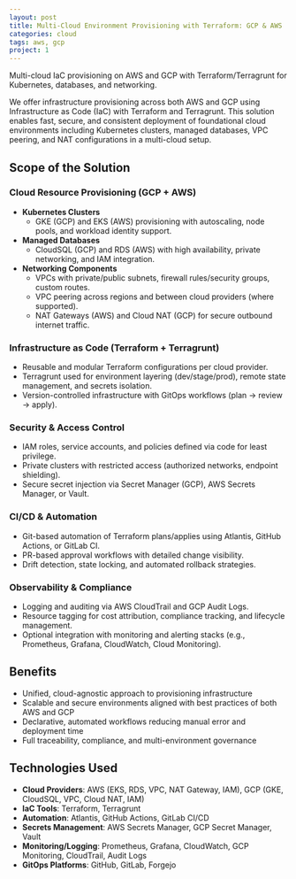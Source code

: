 ```yaml
---
layout: post
title: Multi-Cloud Environment Provisioning with Terraform: GCP & AWS
categories: cloud
tags: aws, gcp
project: 1
---
```


Multi-cloud IaC provisioning on AWS and GCP with Terraform/Terragrunt for Kubernetes, databases, and networking.

<!--more-->
 
We offer infrastructure provisioning across both AWS and GCP using Infrastructure as Code (IaC) with Terraform and Terragrunt. This solution enables fast, secure, and consistent deployment of foundational cloud environments including Kubernetes clusters, managed databases, VPC peering, and NAT configurations in a multi-cloud setup.

## Scope of the Solution

### Cloud Resource Provisioning (GCP + AWS)
- **Kubernetes Clusters**  
  - GKE (GCP) and EKS (AWS) provisioning with autoscaling, node pools, and workload identity support.  
- **Managed Databases**  
  - CloudSQL (GCP) and RDS (AWS) with high availability, private networking, and IAM integration.  
- **Networking Components**  
  - VPCs with private/public subnets, firewall rules/security groups, custom routes.  
  - VPC peering across regions and between cloud providers (where supported).  
  - NAT Gateways (AWS) and Cloud NAT (GCP) for secure outbound internet traffic.

### Infrastructure as Code (Terraform + Terragrunt)
- Reusable and modular Terraform configurations per cloud provider.  
- Terragrunt used for environment layering (dev/stage/prod), remote state management, and secrets isolation.  
- Version-controlled infrastructure with GitOps workflows (plan → review → apply).

### Security & Access Control
- IAM roles, service accounts, and policies defined via code for least privilege.  
- Private clusters with restricted access (authorized networks, endpoint shielding).  
- Secure secret injection via Secret Manager (GCP), AWS Secrets Manager, or Vault.

### CI/CD & Automation
- Git-based automation of Terraform plans/applies using Atlantis, GitHub Actions, or GitLab CI.  
- PR-based approval workflows with detailed change visibility.  
- Drift detection, state locking, and automated rollback strategies.

### Observability & Compliance
- Logging and auditing via AWS CloudTrail and GCP Audit Logs.  
- Resource tagging for cost attribution, compliance tracking, and lifecycle management.  
- Optional integration with monitoring and alerting stacks (e.g., Prometheus, Grafana, CloudWatch, Cloud Monitoring).

## Benefits
- Unified, cloud-agnostic approach to provisioning infrastructure  
- Scalable and secure environments aligned with best practices of both AWS and GCP  
- Declarative, automated workflows reducing manual error and deployment time  
- Full traceability, compliance, and multi-environment governance

## Technologies Used
- **Cloud Providers**: AWS (EKS, RDS, VPC, NAT Gateway, IAM), GCP (GKE, CloudSQL, VPC, Cloud NAT, IAM)  
- **IaC Tools**: Terraform, Terragrunt  
- **Automation**: Atlantis, GitHub Actions, GitLab CI/CD  
- **Secrets Management**: AWS Secrets Manager, GCP Secret Manager, Vault  
- **Monitoring/Logging**: Prometheus, Grafana, CloudWatch, GCP Monitoring, CloudTrail, Audit Logs  
- **GitOps Platforms**: GitHub, GitLab, Forgejo
